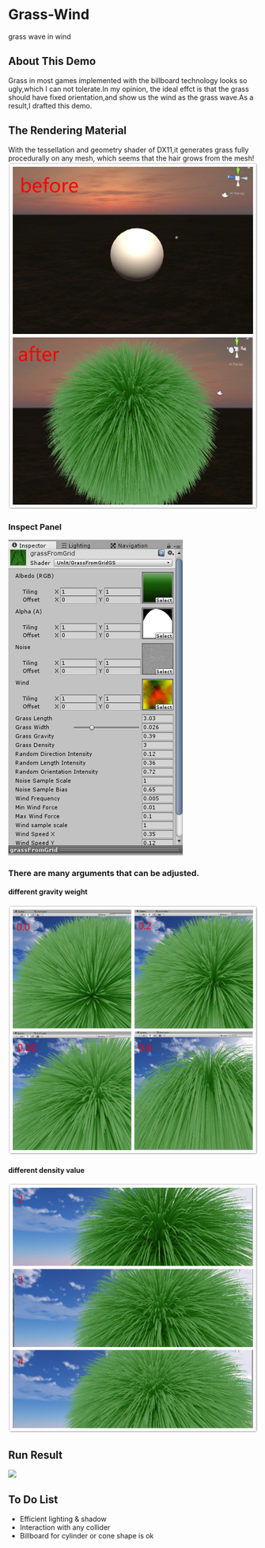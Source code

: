 # Grass-Wind
grass wave in wind
## About This Demo
Grass in most games implemented with the billboard technology looks so ugly,which I can not tolerate.In my opinion,
the ideal effct is that the grass should have fixed orientation,and show us the wind as the grass wave.As a result,I
drafted this demo.
## The Rendering Material
With the tessellation and geometry shader of DX11,it generates grass fully procedurally on any mesh,
which seems that the hair grows from the mesh!  
![](https://github.com/EagerCleaverInWind/Grass-Wind/blob/master/Grass%26Wind/screenshots/hair.jpg)
### Inspect Panel
![](https://github.com/EagerCleaverInWind/Grass-Wind/blob/master/Grass%26Wind/screenshots/material.png)  
### There are many arguments that can be adjusted.
#### different gravity weight
![](https://github.com/EagerCleaverInWind/Grass-Wind/blob/master/Grass%26Wind/screenshots/gravity.jpg)
#### different density value
![](https://github.com/EagerCleaverInWind/Grass-Wind/blob/master/Grass%26Wind/screenshots/density.jpg)
## Run Result
![](https://github.com/EagerCleaverInWind/Grass-Wind/blob/master/Grass%26Wind/screenshots/grass_wave.gif)
## To Do List
* Efficient lighting & shadow
* Interaction with any collider
* Billboard for cylinder or cone shape is ok
